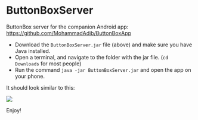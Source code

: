 # ButtonBoxServer
ButtonBox server for the companion Android app: https://github.com/MohammadAdib/ButtonBoxApp 

- Download the ```ButtonBoxServer.jar``` file (above) and make sure you have Java installed.
- Open a terminal, and navigate to the folder with the jar file. (```cd Downloads``` for most people)
- Run the command ```java -jar ButtonBoxServer.jar``` and open the app on your phone. 


It should look similar to this:

![](http://puu.sh/EGjeR/7f1df15c69.png)

Enjoy!
